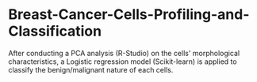 # Breast-Cancer-Cells-Profiling-and-Classification
After conducting a PCA analysis (R-Studio) on the cells' morphological characteristics, a Logistic regression model (Scikit-learn) is applied to classify the benign/malignant nature of each cells.

